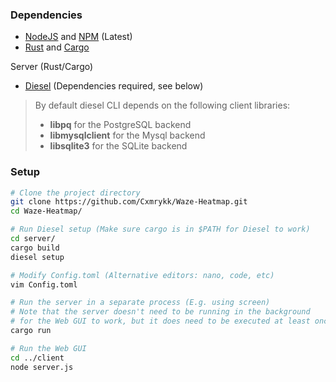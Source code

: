 ### Dependencies
- [NodeJS](https://nodejs.org/en) and [NPM](https://nodejs.org/en) (Latest)
- [Rust](https://www.rust-lang.org/) and [Cargo](https://www.rust-lang.org/)

Server (Rust/Cargo)
  - [Diesel](https://diesel.rs/guides/getting-started.html) (Dependencies required, see below)

> By default diesel CLI depends on the following client libraries:
>- **libpq** for the PostgreSQL backend
>- **libmysqlclient** for the Mysql backend
>- **libsqlite3** for the SQLite backend


### Setup
```sh
# Clone the project directory
git clone https://github.com/Cxmrykk/Waze-Heatmap.git
cd Waze-Heatmap/

# Run Diesel setup (Make sure cargo is in $PATH for Diesel to work)
cd server/
cargo build
diesel setup

# Modify Config.toml (Alternative editors: nano, code, etc)
vim Config.toml

# Run the server in a separate process (E.g. using screen)
# Note that the server doesn't need to be running in the background
# for the Web GUI to work, but it does need to be executed at least once
cargo run

# Run the Web GUI
cd ../client
node server.js
```
